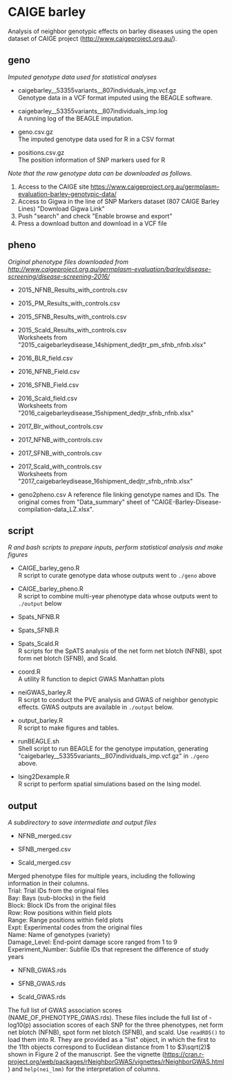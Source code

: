 # CAIGE barley
Analysis of neighbor genotypic effects on barley diseases using the open dataset of CAIGE project (http://www.caigeproject.org.au/).

## geno  
_Imputed genotype data used for statistical analyses_

- caigebarley__53355variants__807individuals_imp.vcf.gz  
Genotype data in a VCF format imputed using the BEAGLE software.

- caigebarley__53355variants__807individuals_imp.log  
A running log of the BEAGLE imputation.

- geno.csv.gz  
The imputed genotype data used for R in a CSV format

- positions.csv.gz  
The position information of SNP markers used for R

_Note that the raw genotype data can be downloaded as follows._
1. Access to the CAIGE site https://www.caigeproject.org.au/germplasm-evaluation-barley-genotypic-data/
1. Access to Gigwa in the line of SNP Markers dataset (807 CAIGE Barley Lines) "Download Gigwa Link"
1. Push "search" and check "Enable browse and export"
1. Press a download button and download in a VCF file 

## pheno  
_Original phenotype files downloaded from http://www.caigeproject.org.au/germplasm-evaluation/barley/disease-screening/disease-screening-2016/_

- 2015_NFNB_Results_with_controls.csv
- 2015_PM_Results_with_controls.csv
- 2015_SFNB_Results_with_controls.csv
- 2015_Scald_Results_with_controls.csv    
Worksheets from "2015_caigebarleydisease_14shipment_dedjtr_pm_sfnb_nfnb.xlsx"  

- 2016_BLR_field.csv
- 2016_NFNB_Field.csv
- 2016_SFNB_Field.csv
- 2016_Scald_field.csv  
Worksheets from "2016_caigebarleydisease_15shipment_dedjtr_sfnb_nfnb.xlsx"  

- 2017_Blr_without_controls.csv
- 2017_NFNB_with_controls.csv
- 2017_SFNB_with_controls.csv
- 2017_Scald_with_controls.csv  
Worksheets from "2017_caigebarleydisease_16shipment_dedjtr_sfnb_nfnb.xlsx"  

- geno2pheno.csv
A reference file linking genotype names and IDs. The original comes from "Data_summary" sheet of "CAIGE-Barley-Disease-compilation-data_LZ.xlsx".  


## script  
_R and bash scripts to prepare inputs, perform statistical analysis and make figures_

- CAIGE_barley_geno.R  
R script to curate genotype data whose outputs went to ```./geno``` above

- CAIGE_barley_pheno.R  
R script to combine multi-year phenotype data whose outputs went to ```./output``` below

- Spats_NFNB.R
- Spats_SFNB.R
- Spats_Scald.R  
R scripts for the SpATS analysis of the net form net blotch (NFNB), spot form net blotch (SFNB), and Scald.

- coord.R  
A utility R function to depict GWAS Manhattan plots

- neiGWAS_barley.R  
R script to conduct the PVE analysis and GWAS of neighbor genotypic effects. GWAS outputs are available in ```./output``` below.

- output_barley.R  
R script to make figures and tables.  

- runBEAGLE.sh  
Shell script to run BEAGLE for the genotype imputation, generating "caigebarley__53355variants__807individuals_imp.vcf.gz" in ```./geno``` above.

- Ising2Dexample.R  
R script to perform spatial simulations based on the Ising model.  

## output  
_A subdirectory to save intermediate and output files_

- NFNB_merged.csv

- SFNB_merged.csv

- Scald_merged.csv

Merged phenotype files for multiple years, including the following information in their columns.  
Trial:  Trial IDs from the original files  
Bay: Bays (sub-blocks) in the field  
Block: Block IDs from the original files  
Row: Row positions within field plots  
Range: Range positions within field plots  
Expt: Experimental codes from the original files  
Name: Name of genotypes (variety)  
Damage_Level: End-point damage score ranged from 1 to 9  
Experiment_Number: Subfile IDs that represent the difference of study years  


- NFNB_GWAS.rds

- SFNB_GWAS.rds

- Scald_GWAS.rds

The full list of GWAS association scores (NAME_OF_PHENOTYPE_GWAS.rds). These files include the full list of -log10(p) association scores of each SNP for the three phenotypes, net form net blotch (NFNB), spot form net blotch (SFNB), and scald. Use ```readRDS()``` to load them into R. They are provided as a "list" object, in which the first to the 11th objects correspond to Euclidean distance from 1 to $3\sqrt(2)$ shown in Figure 2 of the manuscript. See the vignette (https://cran.r-project.org/web/packages/rNeighborGWAS/vignettes/rNeighborGWAS.html) and ```help(nei_lmm)``` for the interpretation of columns.

